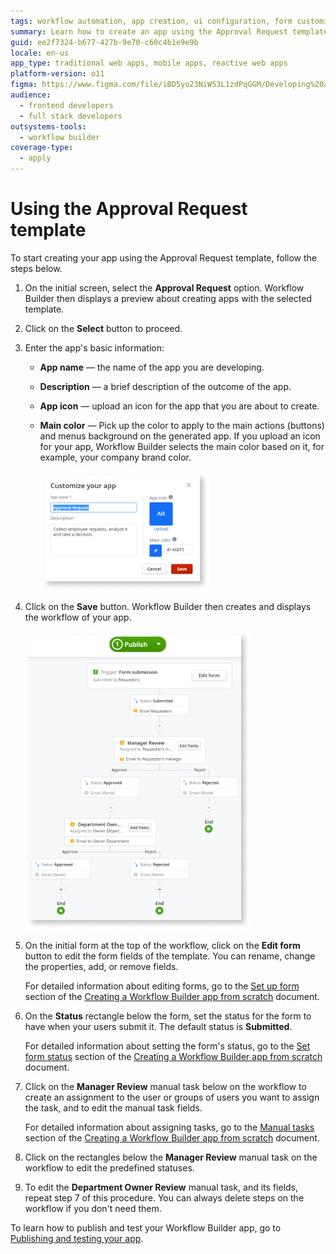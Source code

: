 ```yaml
---
tags: workflow automation, app creation, ui configuration, form customization, template usage
summary: Learn how to create an app using the Approval Request template in OutSystems 11 (O11).
guid: ee2f7324-b677-427b-9e70-c60c4b1e9e9b
locale: en-us
app_type: traditional web apps, mobile apps, reactive web apps
platform-version: o11
figma: https://www.figma.com/file/iBD5yo23NiW53L1zdPqGGM/Developing%20an%20Application?node-id=4376:919
audience:
  - frontend developers
  - full stack developers
outsystems-tools:
  - workflow builder
coverage-type:
  - apply
---
```


# Using the Approval Request template

To start creating your app using the Approval Request template, follow the steps below.

1. On the initial screen, select the **Approval Request** option. Workflow Builder then displays a preview about creating apps with the selected template.

1. Click on the **Select** button to proceed.

1. Enter the app's basic information:

    * **App name** — the name of the app you are developing.

    * **Description** — a brief description of the outcome of the app.

    * **App icon** — upload an icon for the app that you are about to create.

    * **Main color** — Pick up the color to apply to the main actions (buttons) and menus background on the generated app. If you upload an icon for your app, Workflow Builder selects the main color based on it, for example, your company brand color.

        ![Preview of the Approval Request template in Workflow Builder](images/wfb-approval-request-template.png "Approval Request Template Preview")

1. Click on the **Save** button. Workflow Builder then creates and displays the workflow of your app.

    ![Workflow Builder screen showing the newly created workflow for the Approval Request app](images/wfb-approval-request-workflow.png "Workflow Creation Screen")

1. On the initial form at the top of the workflow, click on the **Edit form** button to edit the form fields of the template. You can rename, change the properties, add, or remove fields.

    For detailed information about editing forms, go to the [Set up form](how-create-app-from-scratch.md#set-up-form) section of the [Creating a Workflow Builder app from scratch](how-create-app-from-scratch.md) document.

1. On the **Status** rectangle below the form, set the status for the form to have when your users submit it. The default status is **Submitted**.

    For detailed information about setting the form's status, go to the [Set form status](how-create-app-from-scratch.md#set-form-status) section of the [Creating a Workflow Builder app from scratch](how-create-app-from-scratch.md) document.

1. Click on the **Manager Review** manual task below on the workflow to create an assignment to the user or groups of users you want to assign the task, and to edit the manual task fields.

    For detailed information about assigning tasks, go to the [Manual tasks](how-create-app-from-scratch.md#manual-tasks) section of the [Creating a Workflow Builder app from scratch](how-create-app-from-scratch.md) document.

1. Click on the rectangles below the **Manager Review** manual task on the workflow to edit the predefined statuses.

1. To edit the **Department Owner Review** manual task, and its fields, repeat step 7 of this procedure. You can always delete steps on the workflow if you don't need them.

To learn how to publish and test your Workflow Builder app, go to [Publishing and testing your app](publish-test.md).

